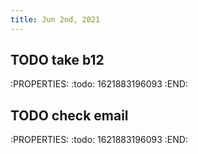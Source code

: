 ```yaml
---
title: Jun 2nd, 2021
---
```


## TODO take b12
:PROPERTIES:
:todo: 1621883196093
:END:
## TODO check email
:PROPERTIES:
:todo: 1621883196093
:END:
